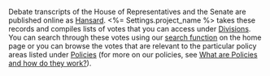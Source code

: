 Debate transcripts of the House of Representatives and the Senate are published online as
[Hansard](http://www.openaustralia.org/hansard/). <%= Settings.project_name %> takes these records and compiles lists of
votes that you can access under [Divisions](/divisions). You can search through these votes using
our [search function](/) on the home page or you can browse the votes that are relevant to the
particular policy areas listed under [Policies](/policies) (for more on our policies, see
[What are Policies and how do they work?](#policies)).
